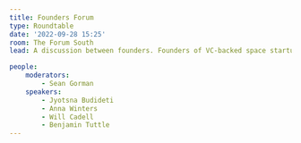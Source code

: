 ```yaml
---
title: Founders Forum
type: Roundtable
date: '2022-09-28 15:25'
room: The Forum South
lead: A discussion between founders. Founders of VC-backed space startups, bootstrapped engineering companies, nonprofits and government-backed ventures will share their experiences.

people:
    moderators: 
        - Sean Gorman
    speakers:
        - Jyotsna Budideti
        - Anna Winters
        - Will Cadell
        - Benjamin Tuttle
---
```

